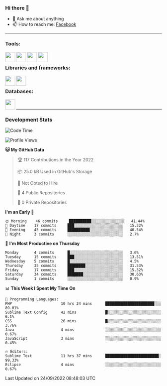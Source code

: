 ### Hi there 👋

<!-- - 🔭 I’m currently working on [huyviet] -->
- 💬 Ask me about anything
- 📫 How to reach me: [Facebook]
<!-- - ⚡ Fun fact: abc -->

---

### Tools:
<img align='left' height="32" width="32" src="https://cdn.jsdelivr.net/npm/simple-icons@4.8.0/icons/phpstorm.svg" />
<img align='left' height="32" width="32" src="https://cdn.jsdelivr.net/npm/simple-icons@4.8.0/icons/sublimetext.svg" />
<img align='left' height="32" width="32" src="https://cdn.jsdelivr.net/npm/simple-icons@4.8.0/icons/laragon.svg" />
<img align='left' height="32" width="32" src="https://cdn.jsdelivr.net/npm/simple-icons@4.8.0/icons/xampp.svg" />
<br>

### Libraries and frameworks:
<img align='left' height="32" width="32" src="https://cdn.jsdelivr.net/npm/simple-icons@4.8.0/icons/laravel.svg" />
<img align='left' height="32" width="32" src="https://cdn.jsdelivr.net/npm/simple-icons@4.8.0/icons/jquery.svg" />
<br>

### Databases:
<img align='left' height="32" width="32" src="https://cdn.jsdelivr.net/npm/simple-icons@4.8.0/icons/mysql.svg" />
<br>

---
### Development Stats
<!--START_SECTION:waka-->
![Code Time](http://img.shields.io/badge/Code%20Time-118%20hrs%2055%20mins-blue)

![Profile Views](http://img.shields.io/badge/Profile%20Views-1-blue)

**🐱 My GitHub Data** 

> 🏆 117 Contributions in the Year 2022
 > 
> 📦 25.0 kB Used in GitHub's Storage 
 > 
> 🚫 Not Opted to Hire
 > 
> 📜 4 Public Repositories 
 > 
> 🔑 0 Private Repositories  
 > 
**I'm an Early 🐤** 

```text
🌞 Morning    46 commits     ██████████░░░░░░░░░░░░░░░   41.44% 
🌆 Daytime    17 commits     ███░░░░░░░░░░░░░░░░░░░░░░   15.32% 
🌃 Evening    45 commits     ██████████░░░░░░░░░░░░░░░   40.54% 
🌙 Night      3 commits      ░░░░░░░░░░░░░░░░░░░░░░░░░   2.7%

```
📅 **I'm Most Productive on Thursday** 

```text
Monday       4 commits      █░░░░░░░░░░░░░░░░░░░░░░░░   3.6% 
Tuesday      15 commits     ███░░░░░░░░░░░░░░░░░░░░░░   13.51% 
Wednesday    5 commits      █░░░░░░░░░░░░░░░░░░░░░░░░   4.5% 
Thursday     35 commits     ████████░░░░░░░░░░░░░░░░░   31.53% 
Friday       17 commits     ███░░░░░░░░░░░░░░░░░░░░░░   15.32% 
Saturday     34 commits     ███████░░░░░░░░░░░░░░░░░░   30.63% 
Sunday       1 commits      ░░░░░░░░░░░░░░░░░░░░░░░░░   0.9%

```


📊 **This Week I Spent My Time On** 

```text
💬 Programming Languages: 
PHP                      10 hrs 24 mins      ██████████████████████░░░   89.01% 
Sublime Text Config      42 mins             █░░░░░░░░░░░░░░░░░░░░░░░░   6.1% 
CSS                      26 mins             █░░░░░░░░░░░░░░░░░░░░░░░░   3.76% 
Java                     4 mins              ░░░░░░░░░░░░░░░░░░░░░░░░░   0.67% 
JavaScript               3 mins              ░░░░░░░░░░░░░░░░░░░░░░░░░   0.45%

🔥 Editors: 
Sublime Text             11 hrs 37 mins      ████████████████████████░   99.33% 
Eclipse                  4 mins              ░░░░░░░░░░░░░░░░░░░░░░░░░   0.67%

```


 Last Updated on 24/09/2022 08:48:03 UTC
<!--END_SECTION:waka-->

[huyviet]: https://huyviet.vn/
[Facebook]: https://www.facebook.com/profile.php?id=100075294702642
